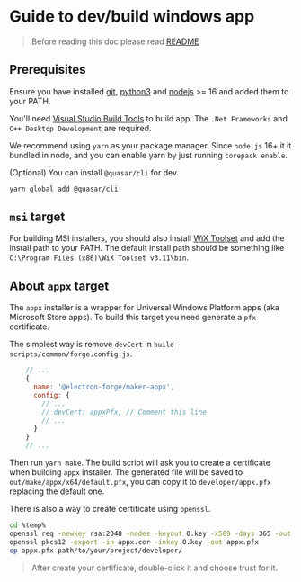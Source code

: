 # Guide to dev/build windows app

> Before reading this doc please read [README](README.md)

## Prerequisites

Ensure you have installed [git](https://git-scm.com), [python3](https://www.python.org/downloads/) and [nodejs](http://nodejs.org) >= 16 and added them to your PATH.

You'll need [Visual Studio Build Tools](https://visualstudio.microsoft.com/downloads/?q=build+tools) to build app. The `.Net Frameworks` and `C++ Desktop Development` are required.

We recommend using `yarn` as your package manager. Since `node.js` 16+ it it bundled in node, and you can enable yarn by just running `corepack enable`.

(Optional) You can install `@quasar/cli` for dev.
```sh
yarn global add @quasar/cli
```

## `msi` target

For building MSI installers, you should also install [WiX Toolset](https://wixtoolset.org) and add the install path to your PATH. The default install path should be something like `C:\Program Files (x86)\WiX Toolset v3.11\bin`.

## About `appx` target

The `appx` installer is a wrapper for Universal Windows Platform apps (aka Microsoft Store apps). To build this target you need generate a `pfx` certificate.

The simplest way is remove `devCert` in `build-scripts/common/forge.config.js`.

```js
    // ...
    {
      name: '@electron-forge/maker-appx',
      config: {
        // ...
        // devCert: appxPfx, // Comment this line
        // ...
      }
    }
    // ...
```

Then run `yarn make`. The build script will ask you to create a certificate when building `appx` installer. The generated file will be saved to `out/make/appx/x64/default.pfx`, you can copy it to `developer/appx.pfx` replacing the default one.

There is also a way to create certificate using `openssl`.

```sh
cd %temp%
openssl req -newkey rsa:2048 -nodes -keyout 0.key -x509 -days 365 -out appx.cer
openssl pkcs12 -export -in appx.cer -inkey 0.key -out appx.pfx
cp appx.pfx path/to/your/project/developer/
```

> After create your certificate, double-click it and choose trust for it.
